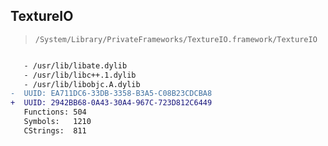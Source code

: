## TextureIO

> `/System/Library/PrivateFrameworks/TextureIO.framework/TextureIO`

```diff

   - /usr/lib/libate.dylib
   - /usr/lib/libc++.1.dylib
   - /usr/lib/libobjc.A.dylib
-  UUID: EA711DC6-33DB-3358-B3A5-C08B23CDCBA8
+  UUID: 2942BB68-0A43-30A4-967C-723D812C6449
   Functions: 504
   Symbols:   1210
   CStrings:  811

```
